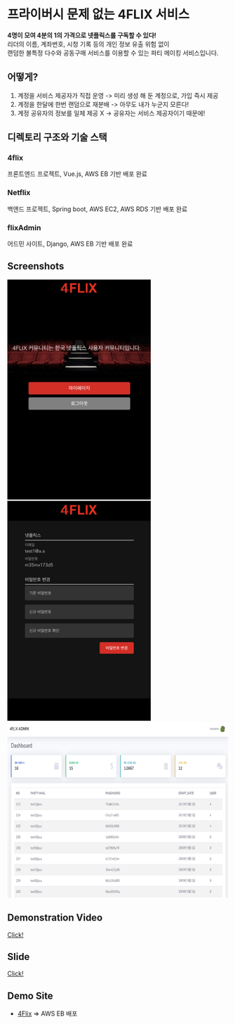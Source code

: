 # 프라이버시 문제 없는 4FLIX 서비스
**4명이 모여 4분의 1의 가격으로 넷플릭스를 구독할 수 있다!**  
리더의 이름, 계좌번호, 시청 기록 등의 개인 정보 유출 위험 없이   
랜덤한 불특정 다수와 공동구매 서비스를 이용할 수 있는 파티 메이킹 서비스입니다. 

## 어떻게?
1.  계정을 서비스 제공자가 직접 운영 -> 미리 생성 해 둔 계정으로, 가입 즉시 제공
2.  계정을 한달에 한번 랜덤으로 재분배 -> 아무도 내가 누군지 모른다!
3.  계정 공유자의 정보를 일체 제공 X -> 공유자는 서비스 제공자이기 때문에!

## 디렉토리 구조와 기술 스택
### 4flix
프론트엔드 프로젝트, Vue.js, AWS EB 기반 배포 완료

### Netflix
백엔드 프로젝트, Spring boot, AWS EC2, AWS RDS 기반 배포 완료

### flixAdmin
어드민 사이트, Django, AWS EB 기반 배포 완료

## Screenshots 
<img src="https://github.com/amathon-2019/netflix/blob/master/screenshot/2.png?raw=true" height=500/> <img src="https://github.com/amathon-2019/netflix/blob/master/screenshot/1.png?raw=true" height=500/>
<img src="https://github.com/amathon-2019/netflix/blob/master/screenshot/3.png?raw=true" height=400/>

## Demonstration Video
[Click!](https://youtu.be/a_HFsW8PTns)

## Slide
[Click!](https://www.slideshare.net/younggwongwon/amathon-4flix)

## Demo Site
- [4Flix](http://4flix-env.ryhmz4dua3.ap-northeast-2.elasticbeanstalk.com) => AWS EB 배포

